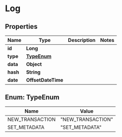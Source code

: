 

# Log


## Properties

| Name | Type | Description | Notes |
|------------ | ------------- | ------------- | -------------|
|**id** | **Long** |  |  |
|**type** | [**TypeEnum**](#TypeEnum) |  |  |
|**data** | **Object** |  |  |
|**hash** | **String** |  |  |
|**date** | **OffsetDateTime** |  |  |



## Enum: TypeEnum

| Name | Value |
|---- | -----|
| NEW_TRANSACTION | &quot;NEW_TRANSACTION&quot; |
| SET_METADATA | &quot;SET_METADATA&quot; |



